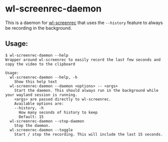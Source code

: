 # wl-screenrec-daemon

This is a daemon for [wl-screenrec](https://github.com/russelltg/wl-screenrec) that uses the `--history` feature to always be recording in the background.

## Usage:

```
$ wl-screenrec-daemon --help
Wrapper around wl-screenrec to easily record the last few seconds and copy the video to the clipboard

Usage:
  wl-screenrec-daemon --help, -h
    Show this help text
  wl-screenrec-daemon --daemon <options> -- <args>
    Start the daemon. This should always run in the background while your wayland session is running.
    <args> are passed directly to wl-screenrec.
    Available options are:
    --history, -h
      How many seconds of history to keep
      Default: 15
  wl-screenrec-daemon --stop-daemon
    Stop the daemon.
  wl-screenrec-daemon --toggle
    Start / stop the recording. This will include the last 15 seconds.
```
